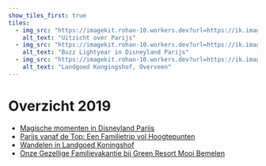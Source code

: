```yaml
---
show_tiles_first: true
tiles:
  - img_src: "https://imagekit.rohan-10.workers.dev?url=https://ik.imagekit.io/rhn00jwt/tr:w-200,ar-1-1/2019-08-10-parijs/parijs-2.jpg"
    alt_text: "Uitzicht over Parijs"
  - img_src: "https://imagekit.rohan-10.workers.dev?url=https://ik.imagekit.io/rhn00jwt/tr:w-200,ar-1-1/2019-08-08-disneyland-parijs/disneyparijs-7.jpg"
    alt_text: "Buzz Lightyear in Disneyland Parijs"
  - img_src: "https://imagekit.rohan-10.workers.dev?url=https://ik.imagekit.io/rhn00jwt/tr:w-200,ar-1-1/2019-09-12-Koningshof/tkoningshof-11.jpg"
    alt_text: "Landgoed Kongingshof, Overveen"
---
```


# Overzicht 2019

- [Magische momenten in Disneyland Parijs](./2019-08-08-disneyland-parijs.md)
- [Parijs vanaf de Top: Een Familietrip vol Hoogtepunten](./2019-08-10-parijs.md)
- [Wandelen in Landgoed Koningshof](./2019-09-12-koningshof.md)
- [Onze Gezellige Familievakantie bij Green Resort Mooi Bemelen](./2019-12-19-bemelen.md)
